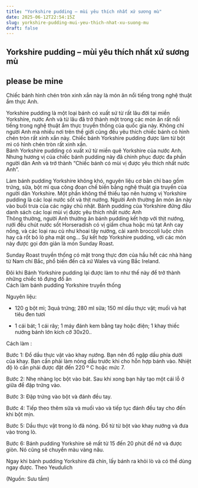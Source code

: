 ```yaml
---
title: "Yorkshire pudding – mùi yêu thích nhất xứ sương mù"
date: 2025-06-12T22:54:15Z
slug: yorkshire-pudding-mui-yeu-thich-nhat-xu-suong-mu
draft: false
---
```


## Yorkshire pudding – mùi yêu thích nhất xứ sương mù

## please be mine

Chiếc bánh hình chén tròn xinh xắn này là món ăn nổi tiếng trong nghệ thuật ẩm thực Anh.

Yorkshire pudding là một loại bánh có xuất sứ từ rất lâu đời tại miền Yorkshire, nước Anh và từ lâu đã trở thành một trong các món ăn rất nổi tiếng trong nghệ thuật ẩm thực truyền thống của quốc gia này. Không chỉ người Anh mà nhiều nơi trên thế giới cũng đều yêu thích chiếc bánh có hình chén tròn rất xinh xắn này.
    Chiếc bánh Yorkshire pudding được làm từ bột mì có hình chén tròn rất xinh xắn.  
Bánh Yorkshire pudding có xuất xứ từ miền quê Yorkshire của nước Anh. Nhưng hương vị của chiếc bánh pudding này đã chinh phục được đa phần người dân Anh và trở thành “Chiếc bánh có mùi vị được yêu thích nhất nước Anh”.

Làm bánh pudding Yorkshire không khó, nguyên liệu cơ bản chỉ bao gồm trứng, sữa, bột mì qua công đoạn chế biến bằng nghệ thuật gia truyền của người dân Yorkshire. Một phần không thể thiếu tạo nên hương vị Yorkshire pudding là các loại nước sốt và thịt nướng. Người Anh thường ăn món ăn này vào buổi trưa của các ngày chủ nhật.
   Bánh pudding của Yorkshire đứng đầu danh sách các loại mùi vị được yêu thích nhất nước Anh  
Thông thường, người Anh thường ăn bánh pudding kết hợp với thịt nướng, rưới đều chút nước sốt Horseradish có vị giấm chua hoặc mù tạt Anh cay nồng, và các loại rau củ như khoai tây nướng, cải xanh broccoli luộc chín hay cà rốt bỏ lò pha mật ong… Sự kết hợp Yorkshire pudding, với các món này được gọi đơn giản là món Sunday Roast.
   
Sunday Roast truyền thống có mặt trong thực đơn của hầu hết các nhà hàng từ Nam chí Bắc, phổ biến đến cả xứ Wales và vùng Bắc Ireland.
  

   Đôi khi Bánh Yorkshire pudding lại được làm to như thế này để trở thành những chiếc tô đựng đồ ăn  
Cách làm bánh pudding Yorkshire truyền thống 

Nguyên liệu:

- 120 g bột mì; 3quả trứng; 280 ml sữa; 150 ml dầu thực vật; muối và hạt tiêu đen tươi

- 1 cái bát; 1 cái rây; 1 máy đánh kem bằng tay hoặc điện; 1 khay thiếc nướng bánh lớn kích cỡ 30x20.. 

Cách làm :

Bước 1: Đổ dầu thực vật vào khay nướng. Bạn nên đổ ngập dầu phía dưới của khay. Bạn cần phải làm nóng dầu trước khi cho hỗn hợp bánh vào. Nhiệt độ lò cần phải được đặt đến 220 º C hoặc mức 7.

 Bước 2: Nhẹ nhàng lọc bột vào bát. Sau khi xong bạn hãy tạo một cái lỗ ở giữa để đập trứng vào.

Bước 3: Đập trứng vào bột và đánh đều tay.

Bước 4: Tiếp theo thêm sữa và muối vào và tiếp tục đánh đều tay cho đến khi bột mịn.
   
 Bước 5: Dầu thực vật trong lò đã nóng. Đổ từ từ bột vào khay nướng và đưa vào trong lò.
   
Bước 6: Bánh pudding Yorkshire sẽ mất từ 15 đến 20 phút để nở và được giòn. Nó cũng sẽ chuyển màu vàng nâu.
   
Ngay khi bánh pudding Yorkshire đã chín, lấy bánh ra khỏi lò và có thể dùng ngay được.
 Theo Yeudulich  
 
(Nguồn: Sưu tầm)